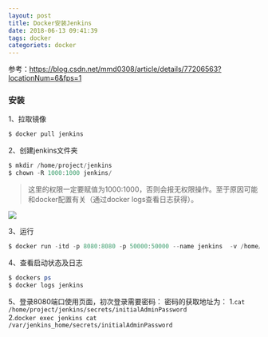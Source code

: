 ```yaml
---
layout: post
title: Docker安装Jenkins
date: 2018-06-13 09:41:39
tags: docker
categoriets: docker
---
```


参考：https://blog.csdn.net/mmd0308/article/details/77206563?locationNum=6&fps=1

### 安装

1、拉取镜像
```powershell
$ docker pull jenkins
```
2、创建jenkins文件夹
```powershell
$ mkdir /home/project/jenkins
$ chown -R 1000:1000 jenkins/
```
>这里的权限一定要赋值为1000:1000，否则会报无权限操作。至于原因可能和docker配置有关（通过docker logs查看日志获得）。

![](http://p2jr3pegk.bkt.clouddn.com/jenkins01.png)

3、运行
```powershell
$ docker run -itd -p 8080:8080 -p 50000:50000 --name jenkins  -v /home/project/jenkins:/var/jenkins_home jenkins
```

4、查看启动状态及日志
```powershell
$ dockers ps
$ docker logs jenkins
```

5、登录8080端口使用页面，初次登录需要密码：
密码的获取地址为：
1.`cat /home/project/jenkins/secrets/initialAdminPassword`  
2.`docker exec jenkins cat /var/jenkins_home/secrets/initialAdminPassword`
